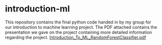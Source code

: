 # introduction-ml
This repository contains the final python code handed in by my group for our introduction to machine learning project. 
The PDF attached contains the presentation we gave on the project containing more detailed information regarding the project.
[Introduction_To_ML_RandomForestClassifier.pdf](https://github.com/antonia2702/introduction-ml/files/10833824/Introduction_To_ML_RandomForestClassifier.pdf)
